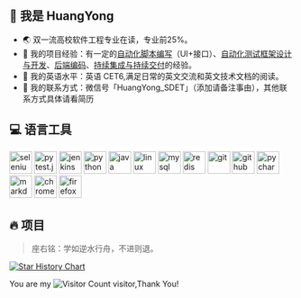 ## :chocolate_bar: 我是 HuangYong
- :earth_asia: 双一流高校软件工程专业在读，专业前25%。
- :apple: 我的项目经验：有一定的[自动化脚本编写](https://github.com/huangyong2002/litemall-web-autotest)（UI+接口）、[自动化测试框架设计与开发](https://github.com/huangyong2002/Hy-UiTest-Framework)、[后端编码](https://github.com/huangyong2002/CampusBBS-SpringBoot-)、[持续集成与持续交付](https://github.com/huangyong2002/Hy-UiTest-Framework)的经验。
- :watermelon: 我的英语水平：英语 CET6,满足日常的英文交流和英文技术文档的阅读。
- :tangerine: 我的联系方式：微信号「HuangYong_SDET」（添加请备注事由），其他联系方式具体请看简历


## :computer: 语言工具
<div style="flex">
<img src="https://cdn.jsdelivr.net/gh/devicons/devicon/icons/selenium/selenium-original.svg" width="40" height="40" alt="selenium"/>
<img src="https://cdn.jsdelivr.net/gh/devicons/devicon/icons/pytest/pytest-original.svg" width="40" height="40" alt="pytest.js"/>
<img src="https://cdn.jsdelivr.net/gh/devicons/devicon/icons/jenkins/jenkins-original.svg"  width="40" height="40" alt="jenkins"/>
<img src="https://cdn.jsdelivr.net/gh/devicons/devicon/icons/python/python-original.svg" width="40" height="40" alt="python"/>
<img src="https://cdn.jsdelivr.net/gh/devicons/devicon/icons/java/java-original.svg" width="40" height="40" alt="java"/>
<img src="https://cdn.jsdelivr.net/gh/devicons/devicon/icons/linux/linux-original.svg" width="40" height="40" alt="linux"/>
<img src="https://cdn.jsdelivr.net/gh/devicons/devicon/icons/mysql/mysql-original.svg" width="40" height="40" alt="mysql"/>
<img src="https://cdn.jsdelivr.net/gh/devicons/devicon/icons/redis/redis-original.svg" width="40" height="40" alt="redis"/>
<img src="https://cdn.jsdelivr.net/gh/devicons/devicon/icons/git/git-original.svg" width="40" height="40" alt="git"/>
<img src="https://cdn.jsdelivr.net/gh/devicons/devicon/icons/github/github-original.svg"  width="40" height="40" alt="github"/>
<img src="https://cdn.jsdelivr.net/gh/devicons/devicon/icons/pycharm/pycharm-original.svg" width="40" height="40" alt="pycharm"/>
<img src="https://cdn.jsdelivr.net/gh/devicons/devicon/icons/markdown/markdown-original.svg" width="40" height="40" alt="markdown"/>
<img src="https://cdn.jsdelivr.net/gh/devicons/devicon/icons/chrome/chrome-original.svg" width="40" height="40" alt="chrome"/>
<img src="https://cdn.jsdelivr.net/gh/devicons/devicon/icons/firefox/firefox-original.svg" width="40" height="40" alt="firefox"/> 

  ## :fire: 项目 
 > 座右铭：学如逆水行舟，不进则退。

[![Star History Chart](https://api.star-history.com/svg?repos=huangyong2002/Hy-AutoTest-Framework&type=Date)](https://star-history.com/#huangyong2002/Hy-AutoTest-Framework&Date)


You are my ![Visitor Count](https://profile-counter.glitch.me/huangyong2002/count.svg) visitor,Thank You!




